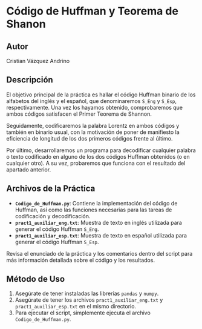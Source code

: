 # Código de Huffman y Teorema de Shanon

## Autor
Cristian Vázquez Andrino

## Descripción
El objetivo principal de la práctica es hallar el código Huffman binario de los alfabetos del
inglés y el español, que denominaremos `S_Eng` y `S_Esp`, respectivamente. Una vez los hayamos
obtenido, comprobaremos que ambos códigos satisfacen el Primer Teorema de Shannon.

Seguidamente, codificaremos la palabra Lorentz en ambos códigos y también en binario
usual, con la motivación de poner de manifiesto la eficiencia de longitud de los dos primeros
códigos frente al último.

Por último, desarrollaremos un programa para decodificar cualquier palabra o texto
codificado en alguno de los dos códigos Huffman obtenidos (o en cualquier otro). A su vez,
probaremos que funciona con el resultado del apartado anterior.

## Archivos de la Práctica
- **`Codigo_de_Huffman.py`**: Contiene la implementación del código de Huffman, así como las funciones necesarias para las tareas de codificación y decodificación.
- **`pract1_auxiliar_eng.txt`**: Muestra de texto en inglés utilizada para generar el código Huffman `S_Eng`.
- **`pract1_auxiliar_esp.txt`**: Muestra de texto en español utilizada para generar el código Huffman `S_Esp`.

Revisa el enunciado de la práctica y los comentarios dentro del script para más información detallada sobre el código y los resultados.

## Método de Uso
1. Asegúrate de tener instaladas las librerías `pandas` y `numpy`.
2. Asegúrate de tener los archivos `pract1_auxiliar_eng.txt` y `pract1_auxiliar_esp.txt` en el mismo directorio.
3. Para ejecutar el script, simplemente ejecuta el archivo `Codigo_de_Huffman.py`. 
